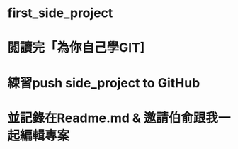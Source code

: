 # first_side_project
# 閱讀完「為你自己學GIT]
# 練習push side_project to GitHub
# 並記錄在Readme.md & 邀請伯俞跟我一起編輯專案
